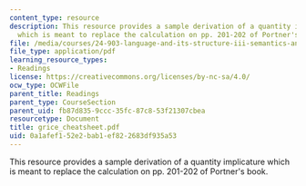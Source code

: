 ```yaml
---
content_type: resource
description: This resource provides a sample derivation of a quantity implicature
  which is meant to replace the calculation on pp. 201-202 of Portner's book.
file: /media/courses/24-903-language-and-its-structure-iii-semantics-and-pragmatics-spring-2005/0a1afef152e2bab1ef822683df935a53_grice_cheatsheet.pdf
file_type: application/pdf
learning_resource_types:
- Readings
license: https://creativecommons.org/licenses/by-nc-sa/4.0/
ocw_type: OCWFile
parent_title: Readings
parent_type: CourseSection
parent_uid: fb87d835-9ccc-35fc-87c8-53f21307cbea
resourcetype: Document
title: grice_cheatsheet.pdf
uid: 0a1afef1-52e2-bab1-ef82-2683df935a53
---
```

This resource provides a sample derivation of a quantity implicature which is meant to replace the calculation on pp. 201-202 of Portner's book.